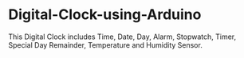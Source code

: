 # Digital-Clock-using-Arduino
This Digital Clock includes Time, Date, Day, Alarm, Stopwatch, Timer, Special Day Remainder, Temperature and Humidity Sensor.
